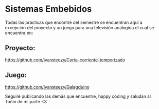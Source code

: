 # Sistemas Embebidos
Todas las prácticas que encontré del semestre se encuentran aquí a excepción del proyecto y un juego para una televisión analogica el cual se encuentra en:

## Proyecto:
https://github.com/ivansteezy/Corta-corriente-temporizado

## Juego:
https://github.com/ivansteezy/Galagduino

Seguiré publicando las demás que encuentre, happy coding y saludan al Toñin de mi parte <3
